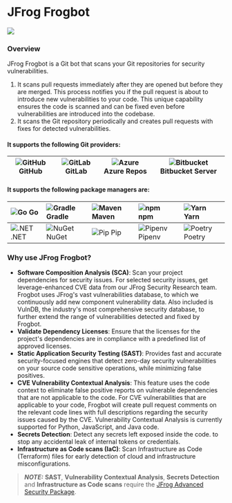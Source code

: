 # JFrog Frogbot

<img src="https://raw.github.com/jfrog/frogbot/master/images/frogbot-intro.png" />

### Overview

JFrog Frogbot is a Git bot that scans your Git repositories for security vulnerabilities.
1. It scans pull requests immediately after they are opened but before they are merged. This process notifies you if the pull request is about to introduce new vulnerabilities to your code. This unique capability ensures the code is scanned and can be fixed even before vulnerabilities are introduced into the codebase.
2. It scans the Git repository periodically and creates pull requests with fixes for detected vulnerabilities.

#### It supports the following Git providers:

| <img src="https://raw.githubusercontent.com/jfrog/frogbot/master/images/github-icon.png" alt="GitHub" /> GitHub | <img src="https://raw.githubusercontent.com/jfrog/frogbot/master/images/gitlab-icon.png" alt="GitLab" />  GitLab | <img src="https://raw.githubusercontent.com/jfrog/frogbot/master/images/azure-devops-icon.png" alt="Azure" />  Azure Repos | <img src="https://raw.githubusercontent.com/jfrog/frogbot/master/images/bitbucket-icon.png" alt="Bitbucket" />  Bitbucket Server |
|----------------------------------------------------------------------------------------------|-----------------------------------------------------------------------------------------------|--------------------------------------------------------------------------------------------------------|---------------------------------------------------------------------------------------------------------------|


#### It supports the following package managers are:

|<img src="https://raw.githubusercontent.com/jfrog/frogbot/master/images/go-icon.png" alt="Go" /> Go|<img src="https://raw.githubusercontent.com/jfrog/frogbot/master/images/gradle-icon.png" alt="Gradle" /> Gradle|<img src="https://raw.githubusercontent.com/jfrog/frogbot/master/images/maven-icon.png" alt="Maven" /> Maven|<img src="https://raw.githubusercontent.com/jfrog/frogbot/master/images/npm-icon.png" alt="npm" /> npm|<img src="https://raw.githubusercontent.com/jfrog/frogbot/master/images/yarn-icon.png" alt="Yarn" /> Yarn|
|:----|:----|:----|:----|:----|
|<img src="https://raw.githubusercontent.com/jfrog/frogbot/master/images/dotnet-icon.png" alt=".NET" /> .NET|<img src="https://raw.githubusercontent.com/jfrog/frogbot/master/images/nuget-icon.png" alt="NuGet" /> NuGet|<img src="https://raw.githubusercontent.com/jfrog/frogbot/master/images/pip-icon.png" alt="Pip" /> Pip|<img src="https://raw.githubusercontent.com/jfrog/frogbot/master/images/pip-icon.png" alt="Pipenv" /> Pipenv|<img src="https://raw.githubusercontent.com/jfrog/frogbot/master/images/poetry-icon.png" alt="Poetry" /> Poetry|


### Why use JFrog Frogbot?
- **Software Composition Analysis (SCA)**: Scan your project dependencies for security issues. For selected security issues, get leverage-enhanced CVE data from our JFrog Security Research team. Frogbot uses JFrog's vast vulnerabilities database, to which we continuously add new component vulnerability data. Also included is VulnDB, the industry's most comprehensive security database, to further extend the range of vulnerabilities detected and fixed by Frogbot.
- **Validate Dependency Licenses**: Ensure that the licenses for the project's dependencies are in compliance with a predefined list of approved licenses.
- **Static Application Security Testing (SAST)**: Provides fast and accurate security-focused engines that detect zero-day security vulnerabilities on your source code sensitive operations, while minimizing false positives.
- **CVE Vulnerability Contextual Analysis**: This feature uses the code context to eliminate false positive reports on vulnerable dependencies that are not applicable to the code. For CVE vulnerabilities that are applicable to your code, Frogbot will create pull request comments on the relevant code lines with full descriptions regarding the security issues caused by the CVE. Vulnerability Contextual Analysis is currently supported for Python, JavaScript, and Java code.
- **Secrets Detection**: Detect any secrets left exposed inside the code. to stop any accidental leak of internal tokens or credentials.
- **Infrastructure as Code scans (IaC)**: Scan Infrastructure as Code (Terraform) files for early detection of cloud and infrastructure misconfigurations.

> **_NOTE:_** **SAST**, **Vulnerability Contextual Analysis**, **Secrets Detection** and **Infrastructure as Code scans**
  > require the [JFrog Advanced Security Package](https://jfrog.com/xray/).


